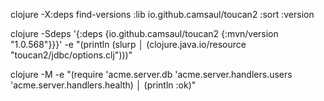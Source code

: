 
clojure -X:deps find-versions :lib io.github.camsaul/toucan2 :sort :version

clojure -Sdeps '{:deps {io.github.camsaul/toucan2 {:mvn/version "1.0.568"}}}' -e "(println (slurp
  │ (clojure.java.io/resource \"toucan2/jdbc/options.clj\")))"

clojure -M -e "(require 'acme.server.db 'acme.server.handlers.users 'acme.server.handlers.health)
  │ (println :ok)"